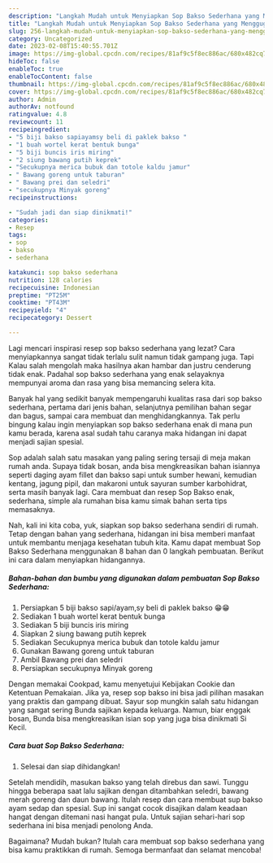 ```yaml
---
description: "Langkah Mudah untuk Menyiapkan Sop Bakso Sederhana yang Menggugah Selera"
title: "Langkah Mudah untuk Menyiapkan Sop Bakso Sederhana yang Menggugah Selera"
slug: 256-langkah-mudah-untuk-menyiapkan-sop-bakso-sederhana-yang-menggugah-selera
category: Uncategorized
date: 2023-02-08T15:40:55.701Z
image: https://img-global.cpcdn.com/recipes/81af9c5f8ec886ac/680x482cq70/sop-bakso-sederhana-foto-resep-utama.jpg
hideToc: false
enableToc: true
enableTocContent: false
thumbnail: https://img-global.cpcdn.com/recipes/81af9c5f8ec886ac/680x482cq70/sop-bakso-sederhana-foto-resep-utama.jpg
cover: https://img-global.cpcdn.com/recipes/81af9c5f8ec886ac/680x482cq70/sop-bakso-sederhana-foto-resep-utama.jpg
author: Admin
authorAv: notfound
ratingvalue: 4.8
reviewcount: 11
recipeingredient:
- "5 biji bakso sapiayamsy beli di paklek bakso "
- "1 buah wortel kerat bentuk bunga"
- "5 biji buncis iris miring"
- "2 siung bawang putih keprek"
- "Secukupnya merica bubuk dan totole kaldu jamur"
- " Bawang goreng untuk taburan"
- " Bawang prei dan seledri"
- "secukupnya Minyak goreng"
recipeinstructions:

- "Sudah jadi dan siap dinikmati!"
categories:
- Resep
tags:
- sop
- bakso
- sederhana

katakunci: sop bakso sederhana 
nutrition: 128 calories
recipecuisine: Indonesian
preptime: "PT25M"
cooktime: "PT43M"
recipeyield: "4"
recipecategory: Dessert

---
```



Lagi mencari inspirasi resep sop bakso sederhana yang lezat? Cara menyiapkannya sangat tidak terlalu sulit namun tidak gampang juga. Tapi Kalau salah mengolah maka hasilnya akan hambar dan justru cenderung tidak enak. Padahal sop bakso sederhana yang enak selayaknya mempunyai aroma dan rasa yang bisa memancing selera kita.


Banyak hal yang sedikit banyak mempengaruhi kualitas rasa dari sop bakso sederhana, pertama dari jenis bahan, selanjutnya pemilihan bahan segar dan bagus, sampai cara membuat dan menghidangkannya. Tak perlu bingung kalau ingin menyiapkan sop bakso sederhana enak di mana pun kamu berada, karena asal sudah tahu caranya maka hidangan ini dapat menjadi sajian spesial.

Sop adalah salah satu masakan yang paling sering tersaji di meja makan rumah anda. Supaya tidak bosan, anda bisa mengkreasikan bahan isiannya seperti daging ayam fillet dan bakso sapi untuk sumber hewani, kemudian kentang, jagung pipil, dan makaroni untuk sayuran sumber karbohidrat, serta masih banyak lagi. Cara membuat dan resep Sop Bakso enak, sederhana, simple ala rumahan bisa kamu simak bahan serta tips memasaknya.


Nah, kali ini kita coba, yuk, siapkan sop bakso sederhana sendiri di rumah. Tetap dengan bahan yang sederhana, hidangan ini bisa memberi manfaat untuk membantu menjaga kesehatan tubuh kita. Kamu dapat membuat Sop Bakso Sederhana menggunakan 8 bahan dan 0 langkah pembuatan. Berikut ini cara dalam menyiapkan hidangannya.

<!--inarticleads1-->

##### Bahan-bahan dan bumbu yang digunakan dalam pembuatan Sop Bakso Sederhana:

1. Persiapkan 5 biji bakso sapi/ayam,sy beli di paklek bakso 😁😁
1. Sediakan 1 buah wortel kerat bentuk bunga
1. Sediakan 5 biji buncis iris miring
1. Siapkan 2 siung bawang putih keprek
1. Sediakan Secukupnya merica bubuk dan totole kaldu jamur
1. Gunakan  Bawang goreng untuk taburan
1. Ambil  Bawang prei dan seledri
1. Persiapkan secukupnya Minyak goreng


Dengan memakai Cookpad, kamu menyetujui Kebijakan Cookie dan Ketentuan Pemakaian. Jika ya, resep sop bakso ini bisa jadi pilihan masakan yang praktis dan gampang dibuat. Sayur sop mungkin salah satu hidangan yang sangat sering Bunda sajikan kepada keluarga. Namun, biar enggak bosan, Bunda bisa mengkreasikan isian sop yang juga bisa dinikmati Si Kecil. 

<!--inarticleads2-->

##### Cara buat Sop Bakso Sederhana:


1. Selesai dan siap dihidangkan!

Setelah mendidih, masukan bakso yang telah direbus dan sawi. Tunggu hingga beberapa saat lalu sajikan dengan ditambahkan seledri, bawang merah goreng dan daun bawang. Itulah resep dan cara membuat sup bakso ayam sedap dan spesial. Sup ini sangat cocok disajikan dalam keadaan hangat dengan ditemani nasi hangat pula. Untuk sajian sehari-hari sop sederhana ini bisa menjadi penolong Anda. 

Bagaimana? Mudah bukan? Itulah cara membuat sop bakso sederhana yang bisa kamu praktikkan di rumah. Semoga bermanfaat dan selamat mencoba!
